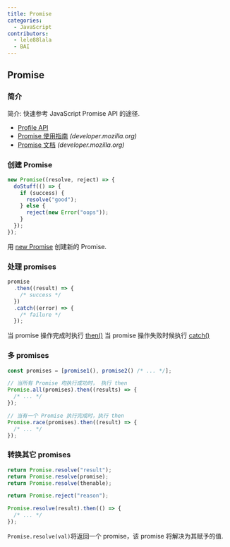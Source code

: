 ```yaml
---
title: Promise
categories:
  - JavaScript
contributors:
  - lele88lala
  - BAI
---
```


## Promise

### 简介

简介: 快速参考 JavaScript Promise API 的途径.

- [Profile API](https://developer.mozilla.org/zh-CN/docs/Web/JavaScript/Reference/Global_Objects/Promise)
- [Promise 使用指南](https://developer.mozilla.org/zh-CN/docs/Web/JavaScript/Guide/Using_promises) _(developer.mozilla.org)_
- [Promise 文档](https://developer.mozilla.org/zh-CN/docs/Web/JavaScript/Reference/Global_Objects/Promise) _(developer.mozilla.org)_

### 创建 Promise

```js
new Promise((resolve, reject) => {
  doStuff(() => {
    if (success) {
      resolve("good");
    } else {
      reject(new Error("oops"));
    }
  });
});
```

用 [new Promise](https://developer.mozilla.org/en-US/docs/Web/JavaScript/Reference/Global_Objects/Promise#Contstructor) 创建新的 Promise.

### 处理 promises

```js
promise
  .then((result) => {
    /* success */
  })
  .catch((error) => {
    /* failure */
  });
```

当 promise 操作完成时执行 [then()](https://developer.mozilla.org/zh-CN/docs/Web/JavaScript/Reference/Global_Objects/Promise/then)
当 promise 操作失败时候执行 [catch()](https://developer.mozilla.org/zh-CN/docs/Web/JavaScript/Reference/Global_Objects/Promise/catch)

### 多 promises

```js
const promises = [promise1(), promise2() /* ... */];
```

```js
// 当所有 Promise 均执行成功时， 执行 then
Promise.all(promises).then((results) => {
  /* ... */
});
```

```js
// 当有一个 Promise 执行完成时，执行 then
Promise.race(promises).then((result) => {
  /* ... */
});
```

### 转换其它 promises

```js
return Promise.resolve("result");
return Promise.resolve(promise);
return Promise.resolve(thenable);

return Promise.reject("reason");

Promise.resolve(result).then(() => {
  /* ... */
});
```

`Promise.resolve(val)`将返回一个 promise，该 promise 将解决为其赋予的值.

